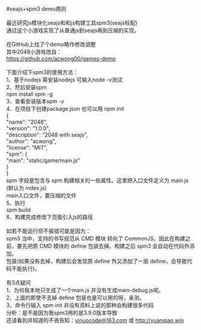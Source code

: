 #seajs+spm3 demo两则 <br>
<br>
最近研究js模块化seajs和和js构建工具spm3(seajs标配)<br>
通过这个小游戏实现了从普通js到seajs再到压缩的实现。<br>
<br>
在GitHub上找了个demo略作修改调整<br>
其中2048小游戏改自：<br>
  https://github.com/acwong00/games-demo<br>
  <br>
下面介绍下spm3的使用方法：<br>
  1、基于nodejs 需安装nodejs 可输入node -v测试<br>
  2、然后安装spm<br>
    npm install spm -g<br>
  3、查看安装版本spm -v<br>
  4、在项目下创建package.json  也可以用 npm init<br>
    {<br>
      "name": "2048",<br>
      "version": "1.0.0",<br>
      "description": "2048 with seajs",<br>
      "author": "acwong",<br>
      "license": "MIT",<br>
      "spm": {<br>
        "main": "static/game/main.js"<br>
      }<br>
    }<br>
    spm 字段是包含与 spm 构建相关的一些属性。这里把入口文件定义为 main.js (默认为 index.js)<br>
    main入口文件，要压缩的文件<br>
  5、执行<br>
    spm build<br>
  6、构建完成修改下页面引入js的路径<br>
  <br>
如若不能运行但不报错可能是因为：<br>
  spm3 当中，支持的书写规范从 CMD 模块 转向了 CommonJS。因此在构建之前，要先把原 CMD 模块的 define 包装去掉。构建之后 spm3 会自动在代码外添加。<br>
  包装(如果没有去掉，构建后会发现原 define 外又添加了一层 define，会导致代码不能执行)。<br>
  <br>
有3点疑问<br>
  1、为何我本地只生成了一个main.js 并没有生成main-debug.js呢。<br>
  2、上面的即使不去掉 define 包装也是可以用的呀，亲测。<br>
  3、命令行输入 spm init 并没有资料上说的那种会构建很多代码<br>
  分析：是不是因为我spm3用的是3.9.0版本导致<br>
  还请看到并知道的不吝告知：yinuocode@163.com 或 http://yuanqiao.win<br>